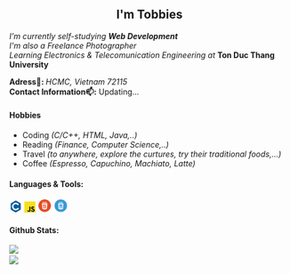 <div align="center">
  <h2>I'm Tobbies</h2>
</div>
<p>
  <em>I’m currently self-studying <b>Web Development</em></b><br>
  <em>I'm also a Freelance Photographer</em><br>
  <em>Learning Electronics & Telecomunication Engineering at</em> <strong>Ton Duc Thang University</strong>
</p>
  <p><b>Adress📍: </b><em>HCMC, Vietnam 72115</em><br>
     <b>Contact Information📫:</b> Updating...
  </p>

#### Hobbies
<ul>
  <li>Coding <em>(C/C++, HTML, Java,..)</em> </li>
  <li>Reading <em>(Finance, Computer Science,..)</em> </li>
  <li>Travel <em>(to anywhere, explore the curtures, try their traditional foods,...)</em></li>
  <li>Coffee <em>(Espresso, Capuchino, Machiato, Latte)</em> </li>
</ul>
      
#### Languages & Tools:
<code><img height="22" src="images/c1.png"></code>
<code><img height="20" src="images/js.png"></code>
<code><img height="25" src="images/html.png"></code>
<code><img height="25" src="images/css.png"></code>
#### Github Stats:
<p>
  <img src=https://github-readme-stats-anuraghazra1.vercel.app/api/top-langs/?username=tobbiesfake&layout=compact&theme=tokyonight /><br>
  <img src=https://github-readme-stats.vercel.app/api?username=tobbiesfake&show_icons=true&theme=tokyonight />
</p>





<!--
**tobbiesfake/tobbiesfake** is a ✨ _special_ ✨ repository because its `README.md` (this file) appears on your GitHub profile.

Here are some ideas to get you started:

- 🔭 I’m currently working on ...
- 🌱 I’m currently learning ...
- 👯 I’m looking to collaborate on ...
- 🤔 I’m looking for help with ...
- 💬 Ask me about ...
- 📫 How to reach me: ...
-->

